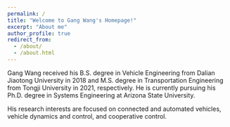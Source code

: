 ```yaml
---
permalink: /
title: "Welcome to Gang Wang's Homepage!"
excerpt: "About me"
author_profile: true
redirect_from: 
  - /about/
  - /about.html
---
```


Gang Wang received his B.S. degree in Vehicle Engineering from Dalian Jiaotong University in 2018 and M.S. degree in Transportation Engineering from Tongji University in 2021, respectively. He is currently pursuing his Ph.D. degree in Systems Engineering at Arizona State University.

His research interests are focused on connected and automated vehicles, vehicle dynamics and control, and cooperative control.
